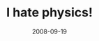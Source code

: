 ---
layout: base.njk
title : 'I hate physics!' 
view_title : 'I hate physics!' 
year : '2008' 
date : '2008-09-19' 
img_file : '/drawing/ihatephysics.jpg' 
html_file : 'ihatephysics' 
next_html : 'theleavesarefalling.html' 
year_order : '422' 
permalink : "title/{{html_file}}.html"
---